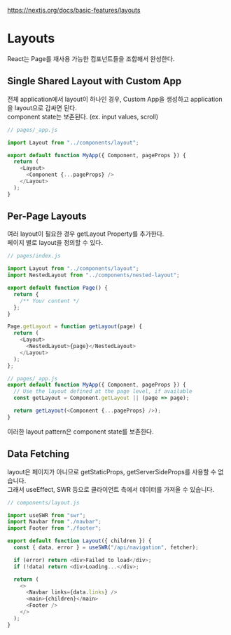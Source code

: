 https://nextjs.org/docs/basic-features/layouts

# Layouts

React는 Page를 재사용 가능한 컴포넌트들을 조합해서 완성한다.

## Single Shared Layout with Custom App

전체 application에서 layout이 하나인 경우, Custom App을 생성하고 application을 layout으로 감싸면 된다.  
component state는 보존된다. (ex. input values, scroll)

```typescript
// pages/_app.js

import Layout from "../components/layout";

export default function MyApp({ Component, pageProps }) {
  return (
    <Layout>
      <Component {...pageProps} />
    </Layout>
  );
}
```

## Per-Page Layouts

여러 layout이 필요한 경우 getLayout Property를 추가한다.  
페이지 별로 layout을 정의할 수 있다.

```typescript
// pages/index.js

import Layout from "../components/layout";
import NestedLayout from "../components/nested-layout";

export default function Page() {
  return {
    /** Your content */
  };
}

Page.getLayout = function getLayout(page) {
  return (
    <Layout>
      <NestedLayout>{page}</NestedLayout>
    </Layout>
  );
};
```

```typescript
// pages/_app.js
export default function MyApp({ Component, pageProps }) {
  // Use the layout defined at the page level, if available
  const getLayout = Component.getLayout || (page => page);

  return getLayout(<Component {...pageProps} />);
}
```

이러한 layout pattern은 component state를 보존한다.

## Data Fetching

layout은 페이지가 아니므로 getStaticProps, getServerSideProps를 사용할 수 없습니다.  
그래서 useEffect, SWR 등으로 클라이언트 측에서 데이터를 가져올 수 있습니다.

```typescript
// components/layout.js

import useSWR from "swr";
import Navbar from "./navbar";
import Footer from "./footer";

export default function Layout({ children }) {
  const { data, error } = useSWR("/api/navigation", fetcher);

  if (error) return <div>Failed to load</div>;
  if (!data) return <div>Loading...</div>;

  return (
    <>
      <Navbar links={data.links} />
      <main>{children}</main>
      <Footer />
    </>
  );
}
```
